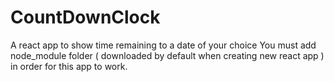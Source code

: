 # CountDownClock
A react app to show time remaining to a date of your choice 
You must add node_module folder ( downloaded by default when creating new react app ) in order for this app to work.